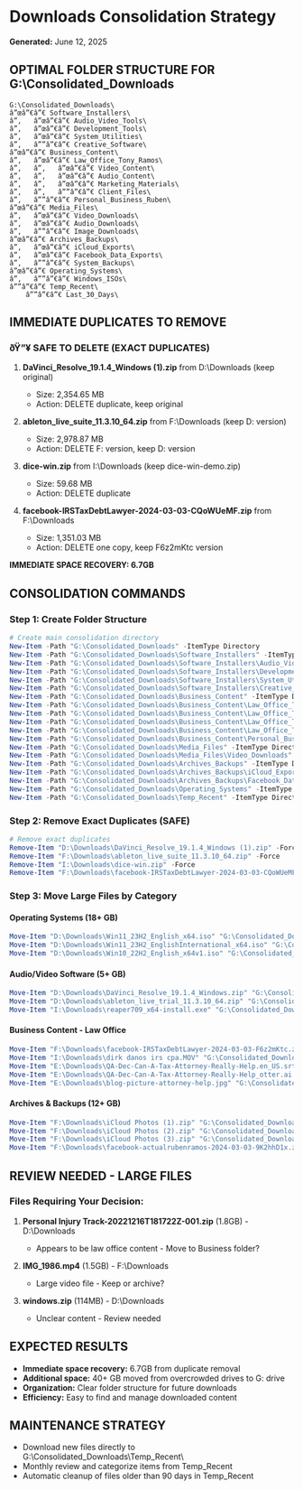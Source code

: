 # Downloads Consolidation Strategy
**Generated:** June 12, 2025

## OPTIMAL FOLDER STRUCTURE FOR G:\Consolidated_Downloads

```
G:\Consolidated_Downloads\
â”œâ”€â”€ Software_Installers\
â”‚   â”œâ”€â”€ Audio_Video_Tools\
â”‚   â”œâ”€â”€ Development_Tools\
â”‚   â”œâ”€â”€ System_Utilities\
â”‚   â””â”€â”€ Creative_Software\
â”œâ”€â”€ Business_Content\
â”‚   â”œâ”€â”€ Law_Office_Tony_Ramos\
â”‚   â”‚   â”œâ”€â”€ Video_Content\
â”‚   â”‚   â”œâ”€â”€ Audio_Content\
â”‚   â”‚   â”œâ”€â”€ Marketing_Materials\
â”‚   â”‚   â””â”€â”€ Client_Files\
â”‚   â””â”€â”€ Personal_Business_Ruben\
â”œâ”€â”€ Media_Files\
â”‚   â”œâ”€â”€ Video_Downloads\
â”‚   â”œâ”€â”€ Audio_Downloads\
â”‚   â””â”€â”€ Image_Downloads\
â”œâ”€â”€ Archives_Backups\
â”‚   â”œâ”€â”€ iCloud_Exports\
â”‚   â”œâ”€â”€ Facebook_Data_Exports\
â”‚   â””â”€â”€ System_Backups\
â”œâ”€â”€ Operating_Systems\
â”‚   â””â”€â”€ Windows_ISOs\
â””â”€â”€ Temp_Recent\
    â””â”€â”€ Last_30_Days\
```

## IMMEDIATE DUPLICATES TO REMOVE

### ðŸ”¥ SAFE TO DELETE (EXACT DUPLICATES)
1. **DaVinci_Resolve_19.1.4_Windows (1).zip** from D:\Downloads (keep original)
   - Size: 2,354.65 MB
   - Action: DELETE duplicate, keep original

2. **ableton_live_suite_11.3.10_64.zip** from F:\Downloads (keep D: version)
   - Size: 2,978.87 MB  
   - Action: DELETE F: version, keep D: version

3. **dice-win.zip** from I:\Downloads (keep dice-win-demo.zip)
   - Size: 59.68 MB
   - Action: DELETE duplicate

4. **facebook-IRSTaxDebtLawyer-2024-03-03-CQoWUeMF.zip** from F:\Downloads
   - Size: 1,351.03 MB
   - Action: DELETE one copy, keep F6z2mKtc version

**IMMEDIATE SPACE RECOVERY: 6.7GB**

## CONSOLIDATION COMMANDS

### Step 1: Create Folder Structure
```powershell
# Create main consolidation directory
New-Item -Path "G:\Consolidated_Downloads" -ItemType Directory
New-Item -Path "G:\Consolidated_Downloads\Software_Installers" -ItemType Directory
New-Item -Path "G:\Consolidated_Downloads\Software_Installers\Audio_Video_Tools" -ItemType Directory
New-Item -Path "G:\Consolidated_Downloads\Software_Installers\Development_Tools" -ItemType Directory
New-Item -Path "G:\Consolidated_Downloads\Software_Installers\System_Utilities" -ItemType Directory
New-Item -Path "G:\Consolidated_Downloads\Software_Installers\Creative_Software" -ItemType Directory
New-Item -Path "G:\Consolidated_Downloads\Business_Content" -ItemType Directory
New-Item -Path "G:\Consolidated_Downloads\Business_Content\Law_Office_Tony_Ramos" -ItemType Directory
New-Item -Path "G:\Consolidated_Downloads\Business_Content\Law_Office_Tony_Ramos\Video_Content" -ItemType Directory
New-Item -Path "G:\Consolidated_Downloads\Business_Content\Law_Office_Tony_Ramos\Audio_Content" -ItemType Directory
New-Item -Path "G:\Consolidated_Downloads\Business_Content\Law_Office_Tony_Ramos\Marketing_Materials" -ItemType Directory
New-Item -Path "G:\Consolidated_Downloads\Business_Content\Personal_Business_Ruben" -ItemType Directory
New-Item -Path "G:\Consolidated_Downloads\Media_Files" -ItemType Directory
New-Item -Path "G:\Consolidated_Downloads\Media_Files\Video_Downloads" -ItemType Directory
New-Item -Path "G:\Consolidated_Downloads\Archives_Backups" -ItemType Directory
New-Item -Path "G:\Consolidated_Downloads\Archives_Backups\iCloud_Exports" -ItemType Directory
New-Item -Path "G:\Consolidated_Downloads\Archives_Backups\Facebook_Data_Exports" -ItemType Directory
New-Item -Path "G:\Consolidated_Downloads\Operating_Systems" -ItemType Directory
New-Item -Path "G:\Consolidated_Downloads\Temp_Recent" -ItemType Directory
```

### Step 2: Remove Exact Duplicates (SAFE)
```powershell
# Remove exact duplicates
Remove-Item "D:\Downloads\DaVinci_Resolve_19.1.4_Windows (1).zip" -Force
Remove-Item "F:\Downloads\ableton_live_suite_11.3.10_64.zip" -Force
Remove-Item "I:\Downloads\dice-win.zip" -Force
Remove-Item "F:\Downloads\facebook-IRSTaxDebtLawyer-2024-03-03-CQoWUeMF.zip" -Force
```

### Step 3: Move Large Files by Category

#### Operating Systems (18+ GB)
```powershell
Move-Item "D:\Downloads\Win11_23H2_English_x64.iso" "G:\Consolidated_Downloads\Operating_Systems\"
Move-Item "D:\Downloads\Win11_23H2_EnglishInternational_x64.iso" "G:\Consolidated_Downloads\Operating_Systems\"
Move-Item "D:\Downloads\Win10_22H2_English_x64v1.iso" "G:\Consolidated_Downloads\Operating_Systems\"
```

#### Audio/Video Software (5+ GB)
```powershell
Move-Item "D:\Downloads\DaVinci_Resolve_19.1.4_Windows.zip" "G:\Consolidated_Downloads\Software_Installers\Audio_Video_Tools\"
Move-Item "D:\Downloads\ableton_live_trial_11.3.10_64.zip" "G:\Consolidated_Downloads\Software_Installers\Audio_Video_Tools\"
Move-Item "I:\Downloads\reaper709_x64-install.exe" "G:\Consolidated_Downloads\Software_Installers\Audio_Video_Tools\"
```

#### Business Content - Law Office
```powershell
Move-Item "F:\Downloads\facebook-IRSTaxDebtLawyer-2024-03-03-F6z2mKtc.zip" "G:\Consolidated_Downloads\Business_Content\Law_Office_Tony_Ramos\Marketing_Materials\"
Move-Item "I:\Downloads\dirk danos irs cpa.MOV" "G:\Consolidated_Downloads\Business_Content\Law_Office_Tony_Ramos\Video_Content\"
Move-Item "E:\Downloads\QA-Dec-Can-A-Tax-Attorney-Really-Help.en_US.srt" "G:\Consolidated_Downloads\Business_Content\Law_Office_Tony_Ramos\Video_Content\"
Move-Item "E:\Downloads\QA-Dec-Can-A-Tax-Attorney-Really-Help_otter.ai.txt" "G:\Consolidated_Downloads\Business_Content\Law_Office_Tony_Ramos\Video_Content\"
Move-Item "E:\Downloads\blog-picture-attorney-help.jpg" "G:\Consolidated_Downloads\Business_Content\Law_Office_Tony_Ramos\Marketing_Materials\"
```

#### Archives & Backups (12+ GB)
```powershell
Move-Item "F:\Downloads\iCloud Photos (1).zip" "G:\Consolidated_Downloads\Archives_Backups\iCloud_Exports\"
Move-Item "F:\Downloads\iCloud Photos (2).zip" "G:\Consolidated_Downloads\Archives_Backups\iCloud_Exports\"
Move-Item "F:\Downloads\iCloud Photos (3).zip" "G:\Consolidated_Downloads\Archives_Backups\iCloud_Exports\"
Move-Item "F:\Downloads\facebook-actualrubenramos-2024-03-03-9K2hhD1x.zip" "G:\Consolidated_Downloads\Archives_Backups\Facebook_Data_Exports\"
```

## REVIEW NEEDED - LARGE FILES

### Files Requiring Your Decision:
1. **Personal Injury Track-20221216T181722Z-001.zip** (1.8GB) - D:\Downloads
   - Appears to be law office content - Move to Business folder?

2. **IMG_1986.mp4** (1.5GB) - F:\Downloads  
   - Large video file - Keep or archive?

3. **windows.zip** (114MB) - D:\Downloads
   - Unclear content - Review needed

## EXPECTED RESULTS
- **Immediate space recovery:** 6.7GB from duplicate removal
- **Additional space:** 40+ GB moved from overcrowded drives to G: drive
- **Organization:** Clear folder structure for future downloads
- **Efficiency:** Easy to find and manage downloaded content

## MAINTENANCE STRATEGY
- Download new files directly to G:\Consolidated_Downloads\Temp_Recent\
- Monthly review and categorize items from Temp_Recent
- Automatic cleanup of files older than 90 days in Temp_Recent
